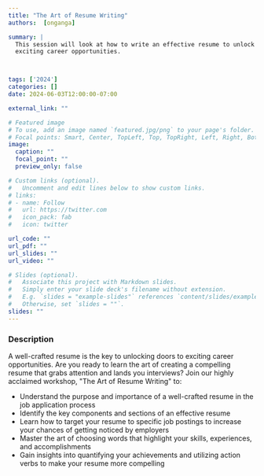 ```yaml
---
title: "The Art of Resume Writing"
authors:  [onganga]

summary: | 
  This session will look at how to write an effective resume to unlock doors to
  exciting career opportunities.



tags: ['2024']
categories: []
date: 2024-06-03T12:00:00-07:00

external_link: ""

# Featured image
# To use, add an image named `featured.jpg/png` to your page's folder.
# Focal points: Smart, Center, TopLeft, Top, TopRight, Left, Right, BottomLeft, Bottom, BottomRight.
image:
  caption: ""
  focal_point: ""
  preview_only: false

# Custom links (optional).
#   Uncomment and edit lines below to show custom links.
# links:
# - name: Follow
#   url: https://twitter.com
#   icon_pack: fab
#   icon: twitter

url_code: ""
url_pdf: ""
url_slides: ""
url_video: ""

# Slides (optional).
#   Associate this project with Markdown slides.
#   Simply enter your slide deck's filename without extension.
#   E.g. `slides = "example-slides"` references `content/slides/example-slides.md`.
#   Otherwise, set `slides = ""`.
slides: ""
---
```


### Description


A well-crafted resume is the key to unlocking doors to exciting career
opportunities. Are you ready to learn the art of creating a compelling resume
that grabs attention and lands you interviews? Join our highly acclaimed
workshop, "The Art of Resume Writing" to:

  *   Understand the purpose and importance of a well-crafted resume in the job application process
  *   Identify the key components and sections of an effective resume
  *   Learn how to target your resume to specific job postings to increase your chances of getting noticed by employers
  *   Master the art of choosing words that highlight your skills, experiences, and accomplishments
  *   Gain insights into quantifying your achievements and utilizing action verbs to make your resume more compelling

